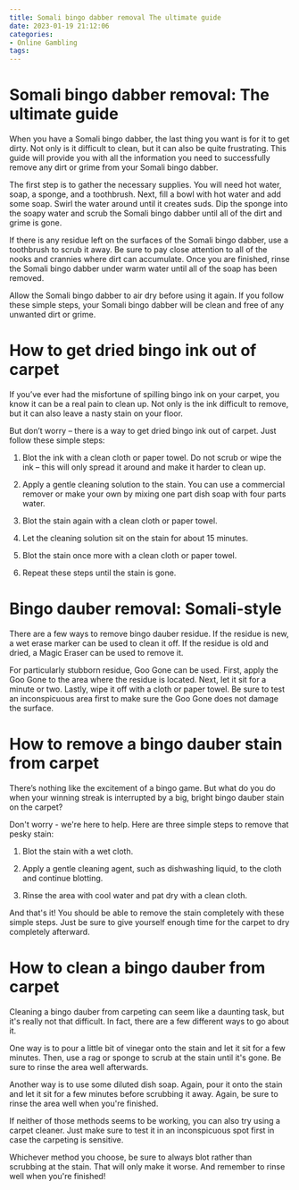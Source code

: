 ```yaml
---
title: Somali bingo dabber removal The ultimate guide
date: 2023-01-19 21:12:06
categories:
- Online Gambling
tags:
---
```



#  Somali bingo dabber removal: The ultimate guide

When you have a Somali bingo dabber, the last thing you want is for it to get dirty. Not only is it difficult to clean, but it can also be quite frustrating. This guide will provide you with all the information you need to successfully remove any dirt or grime from your Somali bingo dabber.

The first step is to gather the necessary supplies. You will need hot water, soap, a sponge, and a toothbrush. Next, fill a bowl with hot water and add some soap. Swirl the water around until it creates suds. Dip the sponge into the soapy water and scrub the Somali bingo dabber until all of the dirt and grime is gone.

If there is any residue left on the surfaces of the Somali bingo dabber, use a toothbrush to scrub it away. Be sure to pay close attention to all of the nooks and crannies where dirt can accumulate. Once you are finished, rinse the Somali bingo dabber under warm water until all of the soap has been removed.

Allow the Somali bingo dabber to air dry before using it again. If you follow these simple steps, your Somali bingo dabber will be clean and free of any unwanted dirt or grime.

#  How to get dried bingo ink out of carpet

If you’ve ever had the misfortune of spilling bingo ink on your carpet, you know it can be a real pain to clean up. Not only is the ink difficult to remove, but it can also leave a nasty stain on your floor.

But don’t worry – there is a way to get dried bingo ink out of carpet. Just follow these simple steps:

1. Blot the ink with a clean cloth or paper towel. Do not scrub or wipe the ink – this will only spread it around and make it harder to clean up.

2. Apply a gentle cleaning solution to the stain. You can use a commercial remover or make your own by mixing one part dish soap with four parts water.

3. Blot the stain again with a clean cloth or paper towel.

4. Let the cleaning solution sit on the stain for about 15 minutes.

5. Blot the stain once more with a clean cloth or paper towel.

6. Repeat these steps until the stain is gone.

#  Bingo dauber removal: Somali-style

There are a few ways to remove bingo dauber residue. If the residue is new, a wet erase marker can be used to clean it off. If the residue is old and dried, a Magic Eraser can be used to remove it.

For particularly stubborn residue, Goo Gone can be used. First, apply the Goo Gone to the area where the residue is located. Next, let it sit for a minute or two. Lastly, wipe it off with a cloth or paper towel. Be sure to test an inconspicuous area first to make sure the Goo Gone does not damage the surface.

#  How to remove a bingo dauber stain from carpet

There’s nothing like the excitement of a bingo game. But what do you do when your winning streak is interrupted by a big, bright bingo dauber stain on the carpet?

Don't worry - we're here to help. Here are three simple steps to remove that pesky stain:

1. Blot the stain with a wet cloth.

2. Apply a gentle cleaning agent, such as dishwashing liquid, to the cloth and continue blotting.

3. Rinse the area with cool water and pat dry with a clean cloth.

And that's it! You should be able to remove the stain completely with these simple steps. Just be sure to give yourself enough time for the carpet to dry completely afterward.

#  How to clean a bingo dauber from carpet

Cleaning a bingo dauber from carpeting can seem like a daunting task, but it's really not that difficult. In fact, there are a few different ways to go about it.

One way is to pour a little bit of vinegar onto the stain and let it sit for a few minutes. Then, use a rag or sponge to scrub at the stain until it's gone. Be sure to rinse the area well afterwards.

Another way is to use some diluted dish soap. Again, pour it onto the stain and let it sit for a few minutes before scrubbing it away. Again, be sure to rinse the area well when you're finished.

If neither of those methods seems to be working, you can also try using a carpet cleaner. Just make sure to test it in an inconspicuous spot first in case the carpeting is sensitive.

Whichever method you choose, be sure to always blot rather than scrubbing at the stain. That will only make it worse. And remember to rinse well when you're finished!